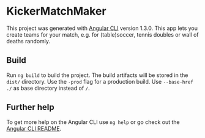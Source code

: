 # KickerMatchMaker

This project was generated with [Angular CLI](https://github.com/angular/angular-cli) version 1.3.0. This app lets you create teams for your match, e.g. for (table)soccer, tennis doubles or wall of deaths randomly.

## Build

Run `ng build` to build the project. The build artifacts will be stored in the `dist/` directory. Use the `-prod` flag for a production build. Use `--base-href ./` as base directory
instead of `/`.

## Further help

To get more help on the Angular CLI use `ng help` or go check out the [Angular CLI README](https://github.com/angular/angular-cli/blob/master/README.md).
